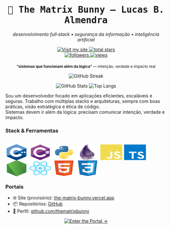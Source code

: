 <!-- MATRIX BUNNY HEADER -->
<h1 align="center" style="font-family: 'Share Tech Mono', monospace;">
  🐇 The Matrix Bunny — Lucas B. Almendra
</h1>
<p align="center">
  <em>desenvolvimento full‑stack • segurança da informação • inteligência artificial</em>
</p>

<!-- PRIMARY CTAs -->
<p align="center">
  <a href="https://the-matrix-bunny.vercel.app/">
    <img alt="Visit my site" title="Visit my site — The Matrix Bunny"
      src="https://img.shields.io/badge/Visit%20my%20site-%2300ff9c?style=for-the-badge&logo=vercel&logoColor=white&labelColor=011010"/>
  </a>
  <a href="https://github.com/the-matrix-bunny?tab=repositories&sort=stargazers">
    <img alt="total stars" title="Total stars on GitHub"
      src="https://custom-icon-badges.demolab.com/github/stars/thematrixbunny?style=for-the-badge&logo=star&date=120825"/>
  </a>
  <br>
  <a href="https://github.com/the-matrix-bunny?tab=followers">
    <img alt="followers" title="Follow me on GitHub"
      src="https://custom-icon-badges.demolab.com/github/followers/thematrixbunny?style=for-the-badge&logo=person-add&label=Follow&logoColor=white&date=120825"/>
  </a>
  <a href="https://github.com/the-matrix-bunny/">
    <img alt="views" title="GitHub profile views"
      src="https://komarev.com/ghpvc/?username=thematrixbunny&style=for-the-badge"/>
  </a>
  <br>
</p>

<!-- MINI TAGLINE -->
<p align="center">
  <sub>
    <strong>“sistemas que funcionam além da lógica”</strong> — intenção, verdade e impacto real
  </sub>
</p>

<!-- STREAK / STATS -->
<p align="center">
  <img src="https://github-readme-streak-stats-9m8ugfa77-denvercoder1.vercel.app/?user=thematrixbunny&theme=transparent&hide_border=true&date=120825" alt="GitHub Streak"/>
</p>
<p align="center">
  <img src="https://github-readme-stats.vercel.app/api?username=thematrixbunny&hide_border=true&theme=transparent&date=120825" alt="GitHub Stats"/>
  <img src="https://github-readme-stats.vercel.app/api/top-langs?username=thematrixbunny&layout=compact&hide_border=true&theme=transparent&date=120825" alt="Top Langs"/>
</p>

<!-- ABOUT -->
<p align="left">
Sou um desenvolvedor focado em aplicações eficientes, escaláveis e seguras. Trabalho com múltiplas stacks e arquiteturas, sempre com boas práticas, visão estratégica e ética de código.
<br/>
Sistemas devem ir além da lógica: precisam comunicar intenção, verdade e impacto.
</p>

<!-- TECH STACK -->
<h3>Stack & Ferramentas</h3>
<div style="display: inline_block"><br>
  <img align="center" alt="C++" height="50" width="70" src="https://raw.githubusercontent.com/devicons/devicon/master/icons/cplusplus/cplusplus-original.svg">
  <img align="center" alt="Csharp" height="50" width="70" src="https://raw.githubusercontent.com/devicons/devicon/master/icons/csharp/csharp-original.svg">
  <img align="center" alt="Python" height="50" width="70" src="https://raw.githubusercontent.com/devicons/devicon/master/icons/python/python-original.svg">
  <img align="center" alt="Elixir" height="50" width="70" src="https://raw.githubusercontent.com/devicons/devicon/master/icons/elixir/elixir-original.svg">
  <img align="center" alt="JavaScript" height="50" width="70" src="https://raw.githubusercontent.com/devicons/devicon/master/icons/javascript/javascript-plain.svg">
  <img align="center" alt="TypeScript" height="50" width="70" src="https://raw.githubusercontent.com/devicons/devicon/master/icons/typescript/typescript-original.svg">
  <img align="center" alt="Nodejs" height="50" width="70" src="https://raw.githubusercontent.com/devicons/devicon/master/icons/nodejs/nodejs-original.svg">
  <img align="center" alt="React" height="50" width="70" src="https://raw.githubusercontent.com/devicons/devicon/master/icons/react/react-original.svg">
  <img align="center" alt="HTML" height="50" width="70" src="https://raw.githubusercontent.com/devicons/devicon/master/icons/html5/html5-original.svg">
  <img align="center" alt="CSS" height="50" width="70" src="https://raw.githubusercontent.com/devicons/devicon/master/icons/css3/css3-original.svg">
</div>

<!-- LINKS SECUNDÁRIOS -->
<h3>Portais</h3>
<ul>
  <li>🌐 Site (provisório): <a href="https://the-matrix-bunny.vercel.app/">the-matrix-bunny.vercel.app</a></li>
  <li>📦 Repositórios: <a href="https://github.com/thematrixbunny?tab=repositories&sort=stargazers">GitHub</a></li>
  <li>👤 Perfil: <a href="https://github.com/thematrixbunny">github.com/thematrixbunny</a></li>
</ul>

<!-- FOOTER BADGE LINE -->
<p align="center">
  <a href="https://the-matrix-bunny.vercel.app/">
    <img alt="Enter the Portal →" title="Enter the Portal →"
      src="https://img.shields.io/badge/ENTER%20THE%20PORTAL-%2300ff9c?style=for-the-badge&logo=matrix&logoColor=white&labelColor=000000"/>
  </a>
</p>
